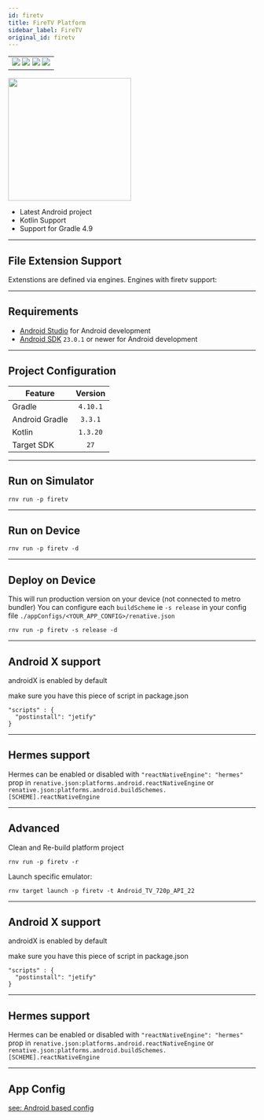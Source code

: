 ```yaml
---
id: firetv
title: FireTV Platform
sidebar_label: FireTV
original_id: firetv
---
```


<table>
  <tr>
  <td>
    <img src="https://img.shields.io/badge/Mac-yes-brightgreen.svg" />
    <img src="https://img.shields.io/badge/Windows-yes-brightgreen.svg" />
    <img src="https://img.shields.io/badge/Linux-yes-brightgreen.svg" />
    <img src="https://img.shields.io/badge/HostMode-n/a-lightgrey.svg" />
  </td>
  </tr>
</table>

<img className="platform-image" src="https://renative.org/img/rnv_android-tv.gif" height="250"/>


- Latest Android project
- Kotlin Support
- Support for Gradle 4.9

---
## File Extension Support

<!--EXTENSION_SUPPORT_START-->

Extenstions are defined via engines. Engines with firetv support: 

<!--EXTENSION_SUPPORT_END-->

---
## Requirements

- [Android Studio](https://developer.android.com/studio/index.html) for Android development
- [Android SDK](https://developer.android.com/sdk/) `23.0.1` or newer for Android development

---
## Project Configuration

| Feature        | Version  |
| -------------- | :------: |
| Gradle         | `4.10.1` |
| Android Gradle | `3.3.1`  |
| Kotlin         | `1.3.20` |
| Target SDK     |   `27`   |

---
## Run on Simulator

```
rnv run -p firetv
```

---
## Run on Device

```
rnv run -p firetv -d
```

---
## Deploy on Device

This will run production version on your device (not connected to metro bundler)
You can configure each `buildScheme` ie `-s release` in your config file `./appConfigs/<YOUR_APP_CONFIG>/renative.json`

```
rnv run -p firetv -s release -d
```

---
## Android X support

androidX is enabled by default

make sure you have this piece of script in package.json

```
"scripts" : {
  "postinstall": "jetify"
}
```

---
## Hermes support

Hermes can be enabled or disabled with `"reactNativeEngine": "hermes"` prop in `renative.json:platforms.android.reactNativeEngine`
or `renative.json:platforms.android.buildSchemes.[SCHEME].reactNativeEngine`

---
## Advanced

Clean and Re-build platform project

```
rnv run -p firetv -r
```

Launch specific emulator:

```
rnv target launch -p firetv -t Android_TV_720p_API_22
```

---
## Android X support

androidX is enabled by default

make sure you have this piece of script in package.json

```
"scripts" : {
  "postinstall": "jetify"
}
```

---
## Hermes support

Hermes can be enabled or disabled with `"reactNativeEngine": "hermes"` prop in `renative.json:platforms.android.reactNativeEngine`
or `renative.json:platforms.android.buildSchemes.[SCHEME].reactNativeEngine`

---
## App Config

[see: Android based config](../api/json-config.md#android-props)
